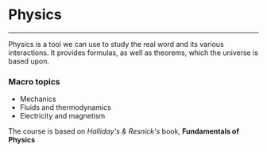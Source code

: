 # Physics
---

Physics is a tool we can use to study the real word and its various interactions.
It provides formulas, as well as theorems, which the universe is based upon.

### Macro topics
- Mechanics
- Fluids and thermodynamics
- Electricity and magnetism

The course is based on *Halliday's & Resnick's* book, **Fundamentals of Physics**
